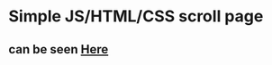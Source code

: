 # Simple JS/HTML/CSS scroll page
## can be seen [Here](https://geor0014.github.io/vanilla_js_html_css_scroll_page/)
